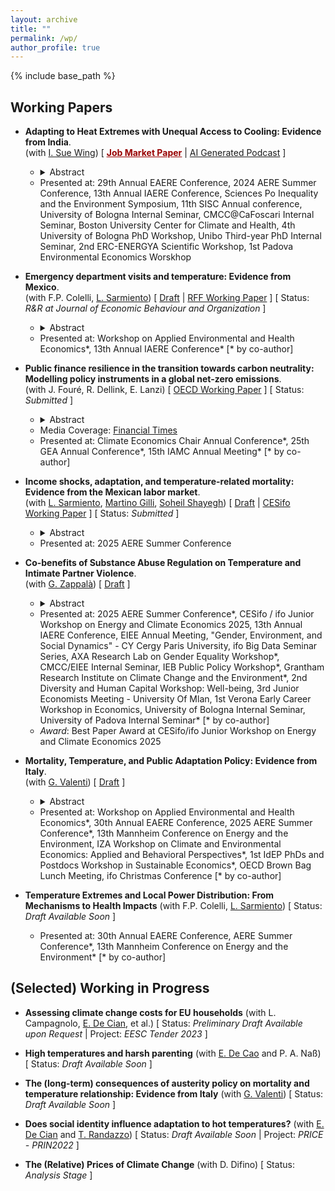 ```yaml
---
layout: archive
title: ""
permalink: /wp/
author_profile: true
---
```


{% include base_path %}

## Working Papers

- **Adapting to Heat Extremes with Unequal Access to Cooling: Evidence from India**. <br/> 
(with [I. Sue Wing](https://people.bu.edu/isw/)) [ [<span style="color:#990000; text-decoration:underline">**Job Market Paper**</span>](https://fpavanello.github.io/files/fp_jmp.pdf) &#124; [AI Generated Podcast](https://fpavanello.github.io/files/jmp.wav) ] 
   - <details> 
      <summary>Abstract</summary><p align="justify"> As global temperatures rise, the unequal access to residential cooling technologies, especially air conditioning, poses a critical challenge for heat adaptation in developing countries. To mitigate this disparity, affordable alternatives like evaporative coolers have been proposed. However, the extent to which they provide protection against extreme heat is uncertain. This paper investigates the inequality in heat adaptation, examining the effectiveness of alternative cooling technologies in mitigating mortality impacts from extreme heat in India for the period 2014-2019. Our empirical results highlight a critical trade-off in heat adaptation. While we find that the expensive air-conditioning proves to be highly effective in reducing temperature-related mortality, its ownership and use remains low, predominantly limited to high-income cities. In contrast, many Indian households, including low-income ones, purchase and use cheaper evaporative coolers, which we estimate offer reduced protection against heat stress. Our analysis then reveals that heat adaptation technologies have collectively reduced heat-related deaths by 21%, generating an annual gross welfare gain of $32 billion. Notably, the wide prevalence of evaporative coolers contributes to two-thirds of these benefits. Yet, our counterfactual scenario demonstrates that air conditioners, if as widespread as evaporative coolers, could have prevented 47% of the heat-related deaths. We conclude showing that subsidising air-conditioning is a cost-effective way to reduce heat-related mortality in India. </p></details> 
   - <font size = ""> Presented at: 29th Annual EAERE Conference, 2024 AERE Summer Conference, 13th Annual IAERE Conference, Sciences Po Inequality and the Environment Symposium, 11th SISC Annual conference, University of Bologna Internal Seminar, CMCC@CaFoscari Internal Seminar, Boston University Center for Climate and Health, 4th University of Bologna PhD Workshop, Unibo Third-year PhD Internal Seminar, 2nd ERC-ENERGYA Scientific Workshop, 1st Padova Environmental Economics Worskhop </font>

- **Emergency department visits and temperature: Evidence from Mexico**. <br/> 
(with F.P. Colelli, [L. Sarmiento](https://www.luissarmiento.com/)) [ [Draft](https://fpavanello.github.io/files/lsfcfp_tmpmorbidity.pdf) &#124; [RFF Working Paper](https://www.rff.org/publications/working-papers/emergency-department-visits-and-temperature-evidence-from-mexico/) ] [ Status: _R&R at Journal of Economic Behaviour and Organization_ ]
	- <details>
      <summary>Abstract</summary><p align="justify"> This paper estimates the impact of temperatures on emergency department visits using daily data from the universe of public hospitals in Mexico from 2008 to 2022. We find that cold temperatures decrease visits by up to 8.9% on the same day, while warm temperatures increase visits by as much as 3.6%. Using distributed lag models, we then show that cold temperatures can reduce visits for the next 30 days by up to 16.3%. For warm temperatures, contemporaneous and cumulative effects are similar (limited harvesting). These findings suggest that, unlike mortality, temperatures affect the demand for emergency services linearly. Leveraging the granularity of our dataset, we also document significant heterogeneities (e.g., higher sensitivity for children and teenagers) and relevant mechanisms like ecosystem dynamics and behavioral changes. Finally, we project that temperature-driven annual emergency department visits will increase by 0.24% by mid-century, resulting in an estimated increase of 92 million USD in annual medical expenditures in Mexico. </p></details>
  - <font size = ""> Presented at: Workshop on Applied Environmental and Health Economics*, 13th Annual IAERE Conference* [* by co-author] </font>   

- **Public finance resilience in the transition towards carbon neutrality: Modelling policy instruments in a global net-zero emissions**. <br/> 
(with J. Fouré, R. Dellink, E. Lanzi) [ [OECD Working Paper](https://www.oecd-ilibrary.org/environment/public-finance-resilience-in-the-transition-towards-carbon-neutrality_7f3275e0-en) ] [ Status: _Submitted_ ]
  - <details>
      <summary>Abstract</summary><p align="justify"> This paper presents a detailed economic modelling analysis of public finance in the transition towards carbon neutrality. It outlines results from a Net-Zero Emission Ambition scenario, which reflects the ambition to achieve net-zero carbon dioxide emissions globally by mid-century, using a broad and regionspecific policy package that combines various policy instruments: carbon pricing, removal of fossil fuel support, regulations in the power sector, and other policies that stimulate investments by firms and households to reduce and decarbonise energy use. The analysis relies on the OECD global computable general equilibrium ENV-Linkages model. Results show that transitioning towards carbon neutrality is feasible when considering economic and fiscal consequences. The scenario achieves carbon neutrality while maintaining continued economic growth, despite a limited negative impact on global GDP and on public revenues. The fiscal effects reflect a tradeoff between instruments that increase public revenues (carbon pricing) or reduce public expenditures (fossil fuel subsidies removal), on the one hand, and more costly instruments (subsidies) and indirect effects (tax base erosion and changes in fiscal and economic structure) on the other hand. </p></details>
  - Media Coverage: [Financial Times](https://t.co/aip0DwlWXv) 
  - <font size = ""> Presented at: Climate Economics Chair Annual Conference*, 25th GEA Annual Conference*, 15th IAMC Annual Meeting* [* by co-author] </font>
  
- **Income shocks, adaptation, and temperature-related mortality: Evidence from the Mexican labor market**. <br/> 
(with [L. Sarmiento](https://www.luissarmiento.com/), [Martino Gilli](https://martinogilli.netlify.app/), [Soheil Shayegh](https://www.soheilsh.com/)) [ [Draft](https://fpavanello.github.io/files/mto.pdf) &#124; [CESifo Working Paper](https://www.cesifo.org/en/publications/2024/working-paper/income-shocks-adaptation-and-temperature-related-mortality-evidence) ] [ Status: _Submitted_ ]
    - <details>
      <summary>Abstract</summary><p align="justify"> This paper examines the role of positive income shocks in helping workers adapt to extreme temperatures. We use daily temperature variations alongside the exogenous implementation of a wage and fiscal policy in Mexican municipalities along the US border to show that increased disposable income significantly reduces temperature-related mortality in treated areas. Exploring the mechanisms, we find that income gains increase households’ adaptive capacity, particularly through higher electricity expenditures and the purchase of electric heaters. Our findings provide causal estimates of how income influences the marginal effect of temperature on mortality and contribute to the debate on the effectiveness of climate-related redistribution policies. </p></details>
    - <font size = ""> Presented at: 2025 AERE Summer Conference </font>  
	  
- **Co-benefits of Substance Abuse Regulation on Temperature and Intimate Partner Violence**. <br/> 
(with [G. Zappalà](https://guglielmozappala.github.io/)) [ [Draft](https://fpavanello.github.io/files/fp_gz_wp.pdf) ]
  - <details> 
      <summary>Abstract</summary><p align="justify"> Intimate Partner Violence (IPV) is a critical public health concern often linked to substance abuse. Environmental factors can exacerbate substance addiction and use, potentially leading to increased violence. Building on prior work showing that higher temperatures increase violent behavior, we investigate whether substance abuse regulations affect the relationship between temperature and IPV. Leveraging administrative data combined with random fluctuations in daily temperature the jurisdiction level in the United States, we document that an exogenous abuse-deterrent reformulation of opioids in 2010 significantly attenuates the temperature-IPV relationship in counties with higher initial rates of prescription opioid usage. Our main mechanism suggests an indirect reduction in the complementary use of other substances, particularly alcohol, during hot days. Our findings indicate that policies targeting substance abuse may have co-benefits in mitigating the adverse effects of temperature increases. </p></details>
  - <font size = ""> Presented at: 2025 AERE Summer Conference*, CESifo / ifo Junior Workshop on Energy and Climate Economics 2025, 13th Annual IAERE Conference, EIEE Annual Meeting, "Gender, Environment, and Social Dynamics" - CY Cergy Paris University, ifo Big Data Seminar Series, AXA Research Lab on Gender Equality Workshop*, CMCC/EIEE Internal Seminar, IEB Public Policy Workshop*, Grantham Research Institute on Climate Change and the Environment*, 2nd Diversity and Human Capital Workshop: Well-being, 3rd Junior Economists Meeting - University Of Mlan, 1st Verona Early Career Workshop in Economics, University of Bologna Internal Seminar, University of Padova Internal Seminar* [* by co-author] </font>	
  - _Award_: Best Paper Award at CESifo/ifo Junior Workshop on Energy and Climate Economics 2025 	  
	  
- **Mortality, Temperature, and Public Adaptation Policy: Evidence from Italy**. <br/> 
(with [G. Valenti](https://givalenti.github.io/)) [ [Draft](https://fpavanello.github.io/files/fp_gv_hhws.pdf) ]
  - <details>
      <summary>Abstract</summary><p align="justify"> In 2004, Italy introduced a national program to address heat-related health risks through public awareness campaigns, heatwave warning systems, and hospital protocols. Leveraging administrative mortality data, temperature variations, and the plausibly exogenous timing of the policy's rollout, this paper shows that the program mitigated the mortality impact of extreme heat (days at or above 30 °C) by more than 57%. Exploring the mechanisms, we find that the staggered implementation of the heat wave warning systems contributed to reducing excess mortality on days exceeding 30 °C in treated provinces. We further show that enhancing access to information is essential to achieving these mitigating effects. Our findings underscore the critical role of public adaptation policies that leverage information disclosure on the health risks associated with heat stress. </p></details>
  - <font size = ""> Presented at: Workshop on Applied Environmental and Health Economics*, 30th Annual EAERE Conference, 2025 AERE Summer Conference*, 13th Mannheim Conference on Energy and the Environment, IZA Workshop on Climate and Environmental Economics: Applied and Behavioral Perspectives*, 1st IdEP PhDs and Postdocs Workshop in Sustainable Economics*, OECD Brown Bag Lunch Meeting, ifo Christmas Conference [* by co-author] </font>

- **Temperature Extremes and Local Power Distribution: From Mechanisms to Health Impacts** (with F.P. Colelli, [L. Sarmiento](https://www.luissarmiento.com/)) [ Status: _Draft Available Soon_ ]

  - <font size = ""> Presented at: 30th Annual EAERE Conference, AERE Summer Conference*, 13th Mannheim Conference on Energy and the Environment* [* by co-author] </font>
      
## (Selected) Working in Progress

- **Assessing climate change costs for EU households** (with L. Campagnolo, [E. De Cian](https://www.unive.it/data/persone/5591358), et al.) [ Status: _Preliminary Draft Available upon Request_ &#124; Project: _EESC Tender 2023_ ]

- **High temperatures and harsh parenting** (with [E. De Cao](http://elisabettadecao.com/) and P. A. Naß) [ Status: _Draft Available Soon_ ]  

- **The (long-term) consequences of austerity policy on mortality and temperature relationship: Evidence from Italy** (with [G. Valenti](https://givalenti.github.io/)) [ Status: _Draft Available Soon_ ]

- **Does social identity influence adaptation to hot temperatures?** (with [E. De Cian](https://www.unive.it/data/persone/5591358) and [T. Randazzo](https://sites.google.com/site/teresarandazzosite/)) [ Status: _Draft Available Soon_ &#124; Project: _PRICE - PRIN2022_ ]

- **The (Relative) Prices of Climate Change** (with D. Difino) [ Status: _Analysis Stage_ ]